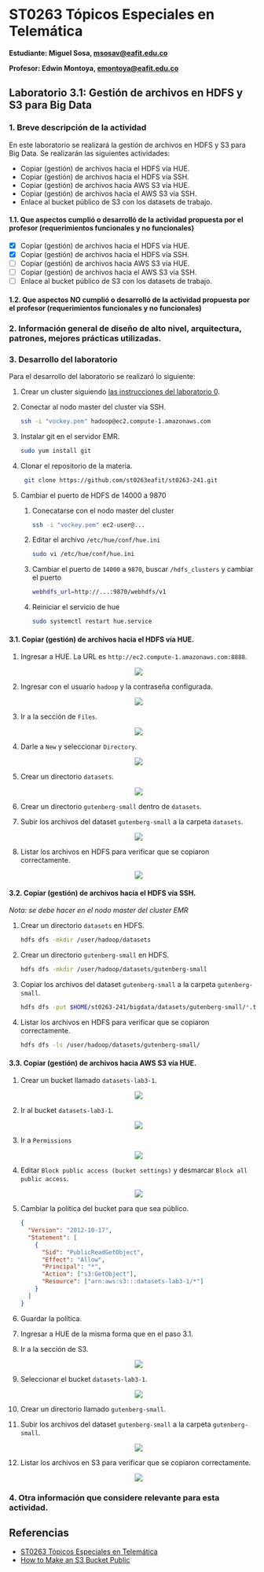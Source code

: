 # ST0263 Tópicos Especiales en Telemática

**Estudiante: Miguel Sosa, msosav@eafit.edu.co**

**Profesor: Edwin Montoya, emontoya@eafit.edu.co**

## Laboratorio 3.1: Gestión de archivos en HDFS y S3 para Big Data

### 1. Breve descripción de la actividad

En este laboratorio se realizará la gestión de archivos en HDFS y S3 para Big Data. Se realizarán las siguientes actividades:

- Copiar (gestión) de archivos hacia el HDFS vía HUE.
- Copiar (gestión) de archivos hacia el HDFS vía SSH.
- Copiar (gestión) de archivos hacia AWS S3 vía HUE.
- Copiar (gestión) de archivos hacia el AWS S3 vía SSH.
- Enlace al bucket público de S3 con los datasets de trabajo.

#### 1.1. Que aspectos cumplió o desarrolló de la actividad propuesta por el profesor (requerimientos funcionales y no funcionales)

- [x] Copiar (gestión) de archivos hacia el HDFS vía HUE.
- [x] Copiar (gestión) de archivos hacia el HDFS vía SSH.
- [ ] Copiar (gestión) de archivos hacia AWS S3 vía HUE.
- [ ] Copiar (gestión) de archivos hacia el AWS S3 vía SSH.
- [ ] Enlace al bucket público de S3 con los datasets de trabajo.

#### 1.2. Que aspectos NO cumplió o desarrolló de la actividad propuesta por el profesor (requerimientos funcionales y no funcionales)

### 2. Información general de diseño de alto nivel, arquitectura, patrones, mejores prácticas utilizadas.

### 3. Desarrollo del laboratorio

Para el desarrollo del laboratorio se realizaró lo siguiente:

1. Crear un cluster siguiendo [las instrucciones del laboratorio 0](https://github.com/st0263eafit/st0263-241/tree/main/bigdata/00-lab-aws-emr).

1. Conectar al nodo master del cluster vía SSH.

   ```bash
   ssh -i "vockey.pem" hadoop@ec2.compute-1.amazonaws.com
   ```

1. Instalar git en el servidor EMR.

   ```bash
   sudo yum install git
   ```

1. Clonar el repositorio de la materia.

   ```bash
    git clone https://github.com/st0263eafit/st0263-241.git
   ```

1. Cambiar el puerto de HDFS de 14000 a 9870

   1. Conecatarse con el nodo master del cluster

      ```bash
      ssh -i "vockey.pem" ec2-user@...
      ```

   1. Editar el archivo `/etc/hue/conf/hue.ini`

      ```bash
      sudo vi /etc/hue/conf/hue.ini
      ```

   1. Cambiar el puerto de `14000` a `9870`, buscar `/hdfs_clusters` y cambiar el puerto

      ```bash
      webhdfs_url=http://...:9870/webhdfs/v1
      ```

   1. Reiniciar el servicio de hue

      ```bash
      sudo systemctl restart hue.service
      ```

#### 3.1. Copiar (gestión) de archivos hacia el HDFS vía HUE.

1.  Ingresar a HUE. La URL es `http://ec2.compute-1.amazonaws.com:8888`.

    <p align="center">
    <img src="https://github.com/msosav/msosav-st0263/assets/85181687/c047ebe8-56f5-47c1-8f33-181a5ba94601">
    </p>

1.  Ingresar con el usuario `hadoop` y la contraseña configurada.

    <p align="center">
    <img src="https://github.com/msosav/msosav-st0263/assets/85181687/4271e68c-81a1-4621-afea-82749e869249" />
    </p>

1.  Ir a la sección de `Files`.

    <p align="center">
    <img src="https://github.com/msosav/msosav-st0263/assets/85181687/1e50a81b-a9a7-4848-b84e-0de520b88cac" />
    </p>

1.  Darle a `New` y seleccionar `Directory`.

    <p align="center">
    <img src="https://github.com/msosav/msosav-st0263/assets/85181687/0e7e12b9-7790-45e2-a232-71cede7f237c" />
    </p>

1.  Crear un directorio `datasets`.

    <p align="center">
    <img src="https://github.com/msosav/msosav-st0263/assets/85181687/5455d9fd-602a-4de3-a992-7675fdd691ca" />
    </p>

1.  Crear un directorio `gutenberg-small` dentro de `datasets`.

1.  Subir los archivos del dataset `gutenberg-small` a la carpeta `datasets`.

    <p align="center">
    <img src="https://github.com/msosav/msosav-st0263/assets/85181687/8ddc553d-d5a1-4bf9-99be-64b04731aef0" />
    </p>

1.  Listar los archivos en HDFS para verificar que se copiaron correctamente.

    <p align="center">
    <img src="https://github.com/msosav/msosav-st0263/assets/85181687/a0fbc36b-ceae-4ce0-9f3f-35cc6c4ba45e" />
    </p>

#### 3.2. Copiar (gestión) de archivos hacia el HDFS vía SSH.

_Nota: se debe hacer en el nodo master del cluster EMR_

1.  Crear un directorio `datasets` en HDFS.

    ```bash
    hdfs dfs -mkdir /user/hadoop/datasets
    ```

1.  Crear un directorio `gutenberg-small` en HDFS.

    ```bash
    hdfs dfs -mkdir /user/hadoop/datasets/gutenberg-small
    ```

1.  Copiar los archivos del dataset `gutenberg-small` a la carpeta `gutenberg-small`.

    ```bash
    hdfs dfs -put $HOME/st0263-241/bigdata/datasets/gutenberg-small/*.txt /user/hadoop/datasets/gutenberg-small/
    ```

1.  Listar los archivos en HDFS para verificar que se copiaron correctamente.

    ```bash
    hdfs dfs -ls /user/hadoop/datasets/gutenberg-small/
    ```

#### 3.3. Copiar (gestión) de archivos hacia AWS S3 vía HUE.

1.  Crear un bucket llamado `datasets-lab3-1`.

    <p align="center">
    <img src="https://github.com/msosav/msosav-st0263/assets/85181687/bb6a7796-8e55-410b-a35e-1e2c71a5a36a" />
    </p>

1.  Ir al bucket `datasets-lab3-1`.

    <p align="center">
    <img src="https://github.com/msosav/msosav-st0263/assets/85181687/af5fbe68-19d2-47dc-8229-f33055270779" />
    </p>

1.  Ir a `Permissions`

    <p align="center">
    <img src="https://github.com/msosav/msosav-st0263/assets/85181687/233197ed-af1f-4f9f-9e68-38effed6efba" />
    </p>

1.  Editar `Block public access (bucket settings)` y desmarcar `Block all public access`.

    <p align="center">
    <img src="https://github.com/msosav/msosav-st0263/assets/85181687/86c1f229-6825-4b22-a2c2-e70ff4d8ebcd" />
    </p>

1.  Cambiar la política del bucket para que sea público.

    ```json
    {
      "Version": "2012-10-17",
      "Statement": [
        {
          "Sid": "PublicReadGetObject",
          "Effect": "Allow",
          "Principal": "*",
          "Action": ["s3:GetObject"],
          "Resource": ["arn:aws:s3:::datasets-lab3-1/*"]
        }
      ]
    }
    ```

1.  Guardar la política.

1.  Ingresar a HUE de la misma forma que en el paso 3.1.

1.  Ir a la sección de S3.

    <p align="center">
    <img src="https://github.com/msosav/msosav-st0263/assets/85181687/9bb98e5e-0b00-4ef1-b137-e9319e1aeed3" />
    </p>

1.  Seleccionar el bucket `datasets-lab3-1`.

    <p align="center">
    <img src="https://github.com/msosav/msosav-st0263/assets/85181687/c1b45f61-ebe4-47b6-8cb3-921d251e8f6e" />
    </p>

1.  Crear un directorio llamado `gutenberg-small`.

1.  Subir los archivos del dataset `gutenberg-small` a la carpeta `gutenberg-small`.

    <p align="center">
    <img src="https://github.com/msosav/msosav-st0263/assets/85181687/98788b09-721a-431b-be18-b5490e00372b" />
    </p>

1.  Listar los archivos en S3 para verificar que se copiaron correctamente.

    <p align="center">
    <img src="https://github.com/msosav/msosav-st0263/assets/85181687/c03de421-d920-45a2-8685-0442fd943a31" />
    </p>

### 4. Otra información que considere relevante para esta actividad.

## Referencias

- [ST0263 Tópicos Especiales en Telemática]()
- [How to Make an S3 Bucket Public](https://saturncloud.io/blog/how-to-make-an-s3-bucket-public/)

